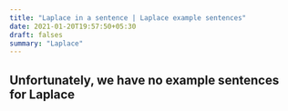 ```yaml
---
title: "Laplace in a sentence | Laplace example sentences"
date: 2021-01-20T19:57:50+05:30
draft: falses
summary: "Laplace"
---
```

## Unfortunately, we have no example sentences for Laplace                 
